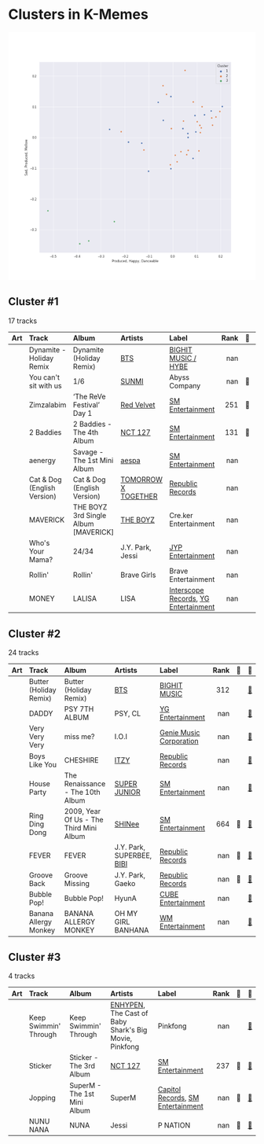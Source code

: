# Clusters in K-Memes

![Comparison of Cluster](../../../images/playlists/k-memes/clusters/clusters_scatter.png)

## Cluster #1

17 tracks

| Art | Track | Album | Artists | Label | Rank | 💚 | 🔗 |
|:---|:---|:---|:---|:---|---:|:---|:---|
| <img src="https://i.scdn.co/image/ab67616d0000b273a40e041dc865ed53f8ea8144" alt="" width="50" /> | Dynamite - Holiday Remix | Dynamite (Holiday Remix) | [BTS](../../../../artists/bts/overview.md) | [BIGHIT MUSIC / HYBE](../../../../labels/bighit_music) | nan | | [🔗](https://open.spotify.com/track/6SM3TJaWkmT8Iq8l9J0BIS) |
| <img src="https://i.scdn.co/image/ab67616d0000b2736c22dfd393c41eb98307dba3" alt="" width="50" /> | You can't sit with us | 1/6 | [SUNMI](../../../../artists/sunmi/overview.md) | Abyss Company | nan | 💚 | [🔗](https://open.spotify.com/track/4aS8OY1JsRSBKGfnAkIOZH) |
| <img src="https://i.scdn.co/image/ab67616d0000b27370a04b3e66d6a4a38237dc7f" alt="" width="50" /> | Zimzalabim | ‘The ReVe Festival’ Day 1 | [Red Velvet](../../../../artists/red_velvet/overview.md) | [SM Entertainment](../../../../labels/sm_entertainment) | 251 | 💚 | [🔗](https://open.spotify.com/track/0GUbhhI5fRx7BlqlqlhjuB) |
| <img src="https://i.scdn.co/image/ab67616d0000b27320adea47ebd9e98d2e7d2247" alt="" width="50" /> | 2 Baddies | 2 Baddies - The 4th Album | [NCT 127](../../../../artists/nct_127/overview.md) | [SM Entertainment](../../../../labels/sm_entertainment) | 131 | 💚 | [🔗](https://open.spotify.com/track/1WKLxJpDqkQ9x1qEDNutoX) |
| <img src="https://i.scdn.co/image/ab67616d0000b273d8cc2281fcd4519ca020926b" alt="" width="50" /> | aenergy | Savage - The 1st Mini Album | [aespa](../../../../artists/aespa/overview.md) | [SM Entertainment](../../../../labels/sm_entertainment) | nan | | [🔗](https://open.spotify.com/track/1iNvVaWmlKJns2LNTXN39Q) |
| <img src="https://i.scdn.co/image/ab67616d0000b273b84603bfcc9665f8353982fd" alt="" width="50" /> | Cat & Dog (English Version) | Cat & Dog (English Version) | [TOMORROW X TOGETHER](../../../../artists/tomorrow_x_together/overview.md) | [Republic Records](../../../../labels/republic_records) | nan | | [🔗](https://open.spotify.com/track/0wzlQwQ17rpVVqgdaFNA7Q) |
| <img src="https://i.scdn.co/image/ab67616d0000b2730c3017d56802b87da6872b1d" alt="" width="50" /> | MAVERICK | THE BOYZ 3rd Single Album [MAVERICK] | [THE BOYZ](../../../../artists/the_boyz/overview.md) | Cre.ker Entertainment | nan | | [🔗](https://open.spotify.com/track/1Ylu1Il2czce9eQQXtDXwO) |
| <img src="https://i.scdn.co/image/ab67616d0000b2736ca0444983448696f2e2fd71" alt="" width="50" /> | Who's Your Mama? | 24/34 | J.Y. Park, Jessi | [JYP Entertainment](../../../../labels/jyp_entertainment) | nan | | [🔗](https://open.spotify.com/track/7Hjmz2XTMCuFvKBSfvrtC5) |
| <img src="https://i.scdn.co/image/ab67616d0000b273bd2e2ad104a29896dae6b84a" alt="" width="50" /> | Rollin' | Rollin' | Brave Girls | Brave Entertainment | nan | | [🔗](https://open.spotify.com/track/4ajYy2PqT3czWrpI4rgmIP) |
| <img src="https://i.scdn.co/image/ab67616d0000b273330f11fb125bb80b760f9e19" alt="" width="50" /> | MONEY | LALISA | LISA | [Interscope Records](../../../../labels/interscope_records), [YG Entertainment](../../../../labels/yg_entertainment) | nan | | [🔗](https://open.spotify.com/track/7hU3IHwjX150XLoTVmjD0q) |
## Cluster #2

24 tracks

| Art | Track | Album | Artists | Label | Rank | 💚 | 🔗 |
|:---|:---|:---|:---|:---|---:|:---|:---|
| <img src="https://i.scdn.co/image/ab67616d0000b273c0ff7c2c2de098875ec82997" alt="" width="50" /> | Butter (Holiday Remix) | Butter (Holiday Remix) | [BTS](../../../../artists/bts/overview.md) | [BIGHIT MUSIC](../../../../labels/bighit_music) | 312 | | [🔗](https://open.spotify.com/track/3IA9LkBEVhJDOxOnh1nf8a) |
| <img src="https://i.scdn.co/image/ab67616d0000b2731c0522b1f119c06409b838dc" alt="" width="50" /> | DADDY | PSY 7TH ALBUM | PSY, CL | [YG Entertainment](../../../../labels/yg_entertainment) | nan | | [🔗](https://open.spotify.com/track/1eMVXXpNPEUdFRy5ZH7FpM) |
| <img src="https://i.scdn.co/image/ab67616d0000b273266f95f6353cb2b974f67fa7" alt="" width="50" /> | Very Very Very | miss me? | I.O.I | [Genie Music Corporation](../../../../labels/genie_music_corporation) | nan | | [🔗](https://open.spotify.com/track/0BhMw9r3eOLMLXRFBLCt6O) |
| <img src="https://i.scdn.co/image/ab67616d0000b273e9cd59d664f597061a513038" alt="" width="50" /> | Boys Like You | CHESHIRE | [ITZY](../../../../artists/itzy/overview.md) | [Republic Records](../../../../labels/republic_records) | nan | | [🔗](https://open.spotify.com/track/1V3EKDf81bitSEQTYjOJzZ) |
| <img src="https://i.scdn.co/image/ab67616d0000b27396678b0a030238837547c6ff" alt="" width="50" /> | House Party | The Renaissance - The 10th Album | [SUPER JUNIOR](../../../../artists/super_junior/overview.md) | [SM Entertainment](../../../../labels/sm_entertainment) | nan | | [🔗](https://open.spotify.com/track/0awQIOFGtg18LCJ0WhFf8s) |
| <img src="https://i.scdn.co/image/ab67616d0000b273a7fcbfdd783b559de31d181b" alt="" width="50" /> | Ring Ding Dong | 2009, Year Of Us - The Third Mini Album | [SHINee](../../../../artists/shinee/overview.md) | [SM Entertainment](../../../../labels/sm_entertainment) | 664 | 💚 | [🔗](https://open.spotify.com/track/4vLqN0bIxIQjlet2mIMBnx) |
| <img src="https://i.scdn.co/image/ab67616d0000b273197065762b87f256af869d47" alt="" width="50" /> | FEVER | FEVER | J.Y. Park, SUPERBEE, [BIBI](../../../../artists/bibi/overview.md) | [Republic Records](../../../../labels/republic_records) | nan | 💚 | [🔗](https://open.spotify.com/track/3XXLPdFK8PzlmRwwIsdxpe) |
| <img src="https://i.scdn.co/image/ab67616d0000b2731a21da4c2f704f3cb9527781" alt="" width="50" /> | Groove Back | Groove Missing | J.Y. Park, Gaeko | [Republic Records](../../../../labels/republic_records) | nan | 💚 | [🔗](https://open.spotify.com/track/7dELSsVFXTj3aIe0OIKGw8) |
| <img src="https://i.scdn.co/image/ab67616d0000b2732bf83c1a01156fb93b564160" alt="" width="50" /> | Bubble Pop! | Bubble Pop! | HyunA | [CUBE Entertainment](../../../../labels/cube_entertainment) | nan | | [🔗](https://open.spotify.com/track/59JkwCdGIMTZYb0j75vebU) |
| <img src="https://i.scdn.co/image/ab67616d0000b27335cdd6d3f5815afac043758e" alt="" width="50" /> | Banana Allergy Monkey | BANANA ALLERGY MONKEY | OH MY GIRL BANHANA | [WM Entertainment](../../../../labels/wm_entertainment) | nan | | [🔗](https://open.spotify.com/track/65AWCpJajDOVyllaFigbi9) |
## Cluster #3

4 tracks

| Art | Track | Album | Artists | Label | Rank | 💚 | 🔗 |
|:---|:---|:---|:---|:---|---:|:---|:---|
| <img src="https://i.scdn.co/image/ab67616d0000b27343b2533812791c25755cb440" alt="" width="50" /> | Keep Swimmin' Through | Keep Swimmin' Through | [ENHYPEN](../../../../artists/enhypen/overview.md), The Cast of Baby Shark's Big Movie, Pinkfong | Pinkfong | nan | | [🔗](https://open.spotify.com/track/2uXvTCV3s5LN9mdDW7hAkn) |
| <img src="https://i.scdn.co/image/ab67616d0000b27373e21d92fa8c70ce6aba72d0" alt="" width="50" /> | Sticker | Sticker - The 3rd Album | [NCT 127](../../../../artists/nct_127/overview.md) | [SM Entertainment](../../../../labels/sm_entertainment) | 237 | 💚 | [🔗](https://open.spotify.com/track/1iGQpclvzonFNzy7Ko89V7) |
| <img src="https://i.scdn.co/image/ab67616d0000b273583c60000e8abc8283853e10" alt="" width="50" /> | Jopping | SuperM - The 1st Mini Album | SuperM | [Capitol Records](../../../../labels/capitol_records), [SM Entertainment](../../../../labels/sm_entertainment) | nan | 💚 | [🔗](https://open.spotify.com/track/5WrEilrRI5cIW0DxMvQYPZ) |
| <img src="https://i.scdn.co/image/ab67616d0000b273e411b11ff552ac7eed12d334" alt="" width="50" /> | NUNU NANA | NUNA | Jessi | P NATION | nan | 💚 | [🔗](https://open.spotify.com/track/2cUzIBGMvx2BZ2Q1fzjdl1) |